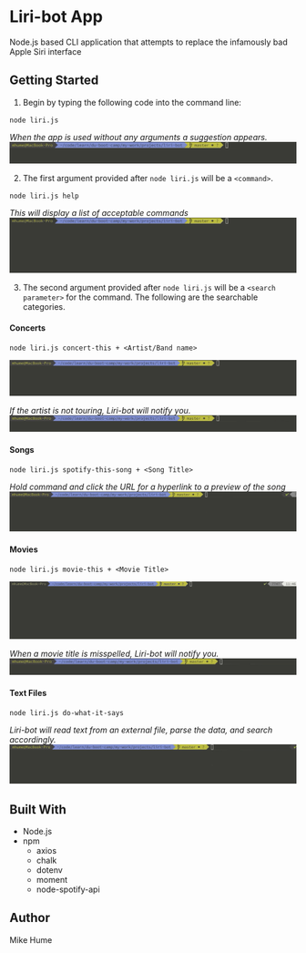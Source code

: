 # Liri-bot App
Node.js based CLI application that attempts to replace the infamously bad Apple Siri interface

## Getting Started
1. Begin by typing the following code into the command line:
```
node liri.js
```
*When the app is used without any arguments a suggestion appears.*
![](gifs/no-args-gif.gif)


2. The first argument provided after `node liri.js` will be a `<command>`.
```
node liri.js help
```
*This will display a list of acceptable commands*
![](gifs/help.gif)


3. The second argument provided after `node liri.js` will be a `<search parameter>` for the command. The following are the searchable categories.


#### Concerts
```
node liri.js concert-this + <Artist/Band name>
```
![](gifs/concert.gif)

*If the artist is not touring, Liri-bot will notify you.*
![](gifs/no-concert.gif)


#### Songs
```
node liri.js spotify-this-song + <Song Title>
```
*Hold command and click the URL for a hyperlink to a preview of the song*
![](gifs/song.gif)


#### Movies
```
node liri.js movie-this + <Movie Title>
```
![](gifs/movie.gif)

*When a movie title is misspelled, Liri-bot will notify you.*
![](gifs/movie-typo.gif)


#### Text Files
```
node liri.js do-what-it-says
```
*Liri-bot will read text from an external file, parse the data, and search accordingly.*
![](gifs/text.gif)


## Built With
* Node.js
* npm
    * axios
    * chalk
    * dotenv
    * moment
    * node-spotify-api

## Author
Mike Hume